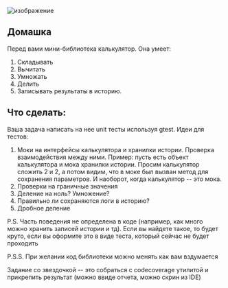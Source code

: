 ![изображение](https://github.com/user-attachments/assets/856c30ff-30d7-48b1-a740-6951a69ff09a)

## Домашка

Перед вами мини-библиотека калькулятор. Она умеет:
1. Складывать
2. Вычитать
3. Умножать
4. Делить
5. Записывать результаты в историю.

## Что сделать:

Ваша задача написать на нее unit тесты используя gtest. Идеи для тестов:
1. Моки на интерфейсы калькулятора и хранилки истории. Проверка взаимодействия между ними.
Пример: пусть есть объект калькулятора и мока хранилки истории. Просим калькулятор сложить 2 и 2, а потом видим, что в
моке был вызван метод для сохранения параметров. И наоборот, когда калькулятор -- это мока.
2. Проверки на граничные значения
3. Деление на ноль? Умножение?
4. Правильно ли сохраняются логи в историю? 
5. Дробное деление

P.S. Часть поведения не определена в коде (например, как много можно хранить записей истории и тд). 
Если вы найдете такое, то будет круто, если вы оформите это в виде теста, который сейчас не будет проходить

P.S.S. При желании код библиотеки можно менять как вам вздумается

Задание со звездочкой -- это собраться с codecoverage утилитой и прикрепить результат (можно ввиде отчета, можно скрин из IDE) 
